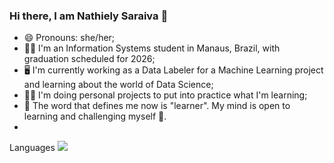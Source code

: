 ### Hi there, I am Nathiely Saraiva 👋
- 😄 Pronouns: she/her;
- 👩‍🎓 I'm an Information Systems student in Manaus, Brazil, with graduation scheduled for 2026;
- 🖥️ I'm currently working as a Data Labeler for a Machine Learning project and learning about the world of Data Science;
- 👩‍💻 I'm doing personal projects to put into practice what I'm learning;
- 📖 The word that defines me now is "learner". My mind is open to learning and challenging myself 🧠.
- 
  
Languages 
<img src="{https://img.shields.io/badge/Python-FFD43B?style=for-the-badge&logo=python&logoColor=blue}" />

  


